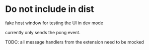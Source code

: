 # Do not include in dist

fake host window for testing the UI in dev mode

currently only sends the pong event.

TODO: all message handlers from the extension need to be mocked
